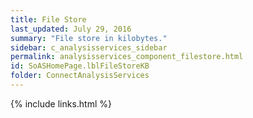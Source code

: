 ```yaml
---
title: File Store
last_updated: July 29, 2016
summary: "File store in kilobytes."
sidebar: c_analysisservices_sidebar
permalink: analysisservices_component_filestore.html
id: SoASHomePage.lblFileStoreKB
folder: ConnectAnalysisServices
---
```





{% include links.html %}
